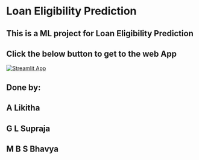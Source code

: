 # Loan Eligibility Prediction
## This is a ML project for Loan Eligibility Prediction
## Click the below button to get to the web App
[![Streamlit App](https://static.streamlit.io/badges/streamlit_badge_black_white.svg)](https://share.streamlit.io/BhavyaM-23/LoanPrediction/main/LoanPredictAPP.py)
## Done by:
## A Likitha 
## G L Supraja
## M B S Bhavya
